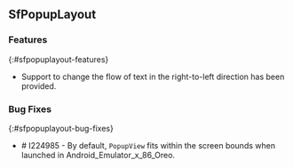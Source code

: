 ## SfPopupLayout

### Features
{:#sfpopuplayout-features}

* Support to change the flow of text in the right-to-left direction has been provided.

### Bug Fixes
{:#sfpopuplayout-bug-fixes}

* \# I224985 - By default, `PopupView` fits within the screen bounds when launched in Android_Emulator_x_86_Oreo.
